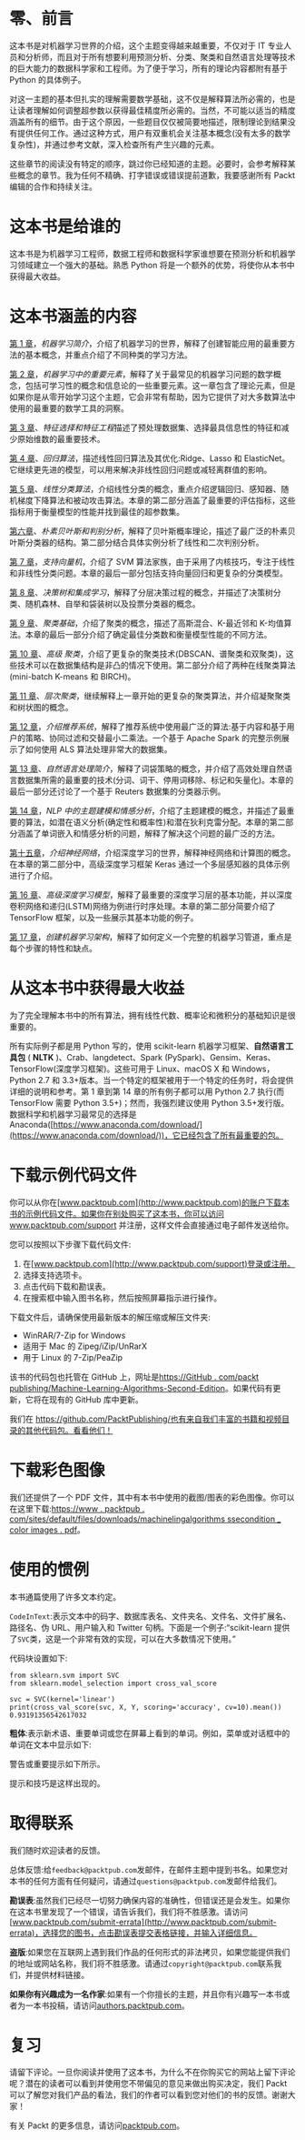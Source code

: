 

# 零、前言

这本书是对机器学习世界的介绍，这个主题变得越来越重要，不仅对于 IT 专业人员和分析师，而且对于所有想要利用预测分析、分类、聚类和自然语言处理等技术的巨大能力的数据科学家和工程师。为了便于学习，所有的理论内容都附有基于 Python 的具体例子。

对这一主题的基本但扎实的理解需要数学基础，这不仅是解释算法所必需的，也是让读者理解如何调整超参数以获得最佳精度所必需的。当然，不可能以适当的精度涵盖所有的细节。由于这个原因，一些题目仅仅被简要地描述，限制理论到结果没有提供任何工作。通过这种方式，用户有双重机会关注基本概念(没有太多的数学复杂性)，并通过参考文献，深入检查所有产生兴趣的元素。

这些章节的阅读没有特定的顺序，跳过你已经知道的主题。必要时，会参考解释某些概念的章节。我为任何不精确、打字错误或错误提前道歉，我要感谢所有 Packt 编辑的合作和持续关注。



# 这本书是给谁的

这本书是为机器学习工程师，数据工程师和数据科学家谁想要在预测分析和机器学习领域建立一个强大的基础。熟悉 Python 将是一个额外的优势，将使你从本书中获得最大收益。



# 这本书涵盖的内容

[第 1 章](f5446643-a3a5-4099-afde-650fa459f3eb.xhtml)，*机器学习简介*，介绍了机器学习的世界，解释了创建智能应用的最重要方法的基本概念，并重点介绍了不同种类的学习方法。

[第 2 章](dd32b61f-bc53-4e94-8c17-d5910a8e528d.xhtml)，*机器学习中的重要元素*，解释了关于最常见的机器学习问题的数学概念，包括可学习性的概念和信息论的一些重要元素。这一章包含了理论元素，但是如果你是从零开始学习这个主题，它会非常有帮助，因为它提供了对大多数算法中使用的最重要的数学工具的洞察。

[第 3 章](c43b2999-ed88-4fba-a9f8-baad11aa7cea.xhtml)、*特征选择和特征工程*描述了预处理数据集、选择最具信息性的特征和减少原始维数的最重要技术。

[第 4 章](220f66cf-aeee-4e3e-8d1c-cda7e74d814b.xhtml)、*回归算法*，描述线性回归算法及其优化:Ridge、Lasso 和 ElasticNet。它继续更先进的模型，可以用来解决非线性回归问题或减轻离群值的影响。

[第 5 章](12eae5a4-4216-4bb2-a195-337a64743f01.xhtml)、*线性分类算法*，介绍线性分类的概念，重点介绍逻辑回归、感知器、随机梯度下降算法和被动攻击算法。本章的第二部分涵盖了最重要的评估指标，这些指标用于衡量模型的性能并找到最佳的超参数集。

[第六章](99be831f-aab0-4f44-b47c-159405fe5f44.xhtml)、*朴素贝叶斯和判别分析*，解释了贝叶斯概率理论，描述了最广泛的朴素贝叶斯分类器的结构。第二部分结合具体实例分析了线性和二次判别分析。

[第 7 章](f0008ecc-15b7-4f9b-8576-05e1d4d12ecf.xhtml)，*支持向量机*，介绍了 SVM 算法家族，由于采用了内核技巧，专注于线性和非线性分类问题。本章的最后一部分包括支持向量回归和更复杂的分类模型。

[第 8 章](778dc47a-b405-47de-a41a-75c7024023b3.xhtml)、*决策树和集成学习*，解释了分层决策过程的概念，并描述了决策树分类、随机森林、自举和袋装树以及投票分类器的概念。

[第 9 章](ed25eb07-f07d-4084-96e9-64ee87c94331.xhtml)、*聚类基础*，介绍了聚类的概念，描述了高斯混合、K-最近邻和 K-均值算法。本章的最后一部分介绍了确定最佳分类数和衡量模型性能的不同方法。

[第 10 章](e7ec070a-9bfa-46e4-8d90-93526c8144f3.xhtml)、*高级* *聚类*，介绍了更复杂的聚类技术(DBSCAN、谱聚类和双聚类)，这些技术可以在数据集结构是非凸的情况下使用。第二部分介绍了两种在线聚类算法(mini-batch K-means 和 BIRCH)。

[第 11 章](73cab6de-2a23-4a71-acfd-991ff9bd2f5f.xhtml)、*层次聚类*，继续解释上一章开始的更复杂的聚类算法，并介绍凝聚聚类和树状图的概念。

[第 12 章](aeaa410b-5375-4274-8957-a931dfa96747.xhtml)，*介绍推荐系统*，解释了推荐系统中使用最广泛的算法:基于内容和基于用户的策略、协同过滤和交替最小二乘法。一个基于 Apache Spark 的完整示例展示了如何使用 ALS 算法处理非常大的数据集。

[第 13 章](5afb3604-3bdd-49d1-aea7-df0e414e34ff.xhtml)、*自然语言处理简介*，解释了词袋策略的概念，并介绍了高效处理自然语言数据集所需的最重要的技术(分词、词干、停用词移除、标记和矢量化)。本章的最后一部分还讨论了一个基于 Reuters 数据集的分类器示例。

[第 14 章](11d3e480-6542-411f-96de-642633c42ad8.xhtml)，*NLP 中的主题建模和情感分析*，介绍了主题建模的概念，并描述了最重要的算法，如潜在语义分析(确定性和概率性)和潜在狄利克雷分配。本章的第二部分涵盖了单词嵌入和情感分析的问题，解释了解决这个问题的最广泛的方法。

[第十五章](40fb6ddf-fc70-4689-80c0-a899a559f0fd.xhtml)，*介绍神经网络*，介绍深度学习的世界，解释神经网络和计算图的概念。在本章的第二部分中，高级深度学习框架 Keras 通过一个多层感知器的具体示例进行了介绍。

[第 16 章](0ebe6902-df77-445c-91fa-fbb9e77aee5b.xhtml)、*高级深度学习模型*，解释了最重要的深度学习层的基本功能，并以深度卷积网络和递归(LSTM)网络为例进行时序处理。本章的第二部分简要介绍了 TensorFlow 框架，以及一些展示其基本功能的例子。

[第 17 章](5fe2b675-9428-4499-9128-05366981777f.xhtml)，*创建机器学习架构*，解释了如何定义一个完整的机器学习管道，重点是每个步骤的特性和缺点。



# 从这本书中获得最大收益

为了完全理解本书中的所有算法，拥有线性代数、概率论和微积分的基础知识是很重要的。

所有实际例子都是用 Python 写的，使用 scikit-learn 机器学习框架、**自然语言工具包** ( **NLTK** )、Crab、langdetect、Spark (PySpark)、Gensim、Keras、TensorFlow(深度学习框架)。这些可用于 Linux、macOS X 和 Windows，Python 2.7 和 3.3+版本。当一个特定的框架被用于一个特定的任务时，将会提供详细的说明和参考。第 1 章到第 14 章的所有例子都可以用 Python 2.7 执行(而 TensorFlow 需要 Python 3.5+)；然而，我强烈建议使用 Python 3.5+发行版。数据科学和机器学习最常见的选择是 Anaconda([https://www.anaconda.com/download/](https://www.anaconda.com/download/))，它已经包含了所有最重要的包。



# 下载示例代码文件

你可以从你在[www.packtpub.com](http://www.packtpub.com)的账户下载本书的示例代码文件。如果你在别处购买了这本书，你可以访问 www.packtpub.com/support 并注册，这样文件会直接通过电子邮件发送给你。

您可以按照以下步骤下载代码文件:

1.  在[www.packtpub.com](http://www.packtpub.com/support)登录或注册。
2.  选择支持选项卡。
3.  点击代码下载和勘误表。
4.  在搜索框中输入图书名称，然后按照屏幕指示进行操作。

下载文件后，请确保使用最新版本的解压缩或解压文件夹:

*   WinRAR/7-Zip for Windows
*   适用于 Mac 的 Zipeg/iZip/UnRarX
*   用于 Linux 的 7-Zip/PeaZip

该书的代码包也托管在 GitHub 上，网址是[https://GitHub . com/packt publishing/Machine-Learning-Algorithms-Second-Edition](https://github.com/PacktPublishing/Machine-Learning-Algorithms-Second-Edition)。如果代码有更新，它将在现有的 GitHub 库中更新。

我们在 https://github.com/PacktPublishing/也有来自我们丰富的书籍和视频目录的其他代码包。看看他们！



# 下载彩色图像

我们还提供了一个 PDF 文件，其中有本书中使用的截图/图表的彩色图像。你可以在这里下载:[https://www . packtpub . com/sites/default/files/downloads/machinelingalgorithms ssecondition _ color images . pdf](https://www.packtpub.com/sites/default/files/downloads/MachineLearningAlgorithmsSecondEdition_ColorImages.pdf)。



# 使用的惯例

本书通篇使用了许多文本约定。

`CodeInText`:表示文本中的码字、数据库表名、文件夹名、文件名、文件扩展名、路径名、伪 URL、用户输入和 Twitter 句柄。下面是一个例子:“scikit-learn 提供了`SVC`类，这是一个非常有效的实现，可以在大多数情况下使用。”

代码块设置如下:

```
from sklearn.svm import SVC
from sklearn.model_selection import cross_val_score

svc = SVC(kernel='linear')
print(cross_val_score(svc, X, Y, scoring='accuracy', cv=10).mean())
0.93191356542617032
```

**粗体**:表示新术语、重要单词或您在屏幕上看到的单词。例如，菜单或对话框中的单词在文本中显示如下:

警告或重要提示如下所示。

提示和技巧是这样出现的。



# 取得联系

我们随时欢迎读者的反馈。

总体反馈:给`feedback@packtpub.com`发邮件，在邮件主题中提到书名。如果您对本书的任何方面有任何疑问，请通过`questions@packtpub.com`发邮件给我们。

**勘误表**:虽然我们已经尽一切努力确保内容的准确性，但错误还是会发生。如果你在这本书里发现了一个错误，请告诉我们，我们将不胜感激。请访问[www.packtpub.com/submit-errata](http://www.packtpub.com/submit-errata)，选择您的图书，点击勘误表提交表格链接，并输入详细信息。

**盗版**:如果您在互联网上遇到我们作品的任何形式的非法拷贝，如果您能提供我们的地址或网站名称，我们将不胜感激。请通过`copyright@packtpub.com`联系我们，并提供材料链接。

**如果你有兴趣成为一名作家**:如果有一个你擅长的主题，并且你有兴趣写一本书或者为一本书投稿，请访问[authors.packtpub.com](http://authors.packtpub.com/)。



# 复习

请留下评论。一旦你阅读并使用了这本书，为什么不在你购买它的网站上留下评论呢？潜在的读者可以看到并使用您不带偏见的意见来做出购买决定，我们 Packt 可以了解您对我们产品的看法，我们的作者可以看到您对他们的书的反馈。谢谢大家！

有关 Packt 的更多信息，请访问[packtpub.com](https://www.packtpub.com/)。